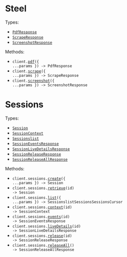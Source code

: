 # Steel

Types:

- <code><a href="./src/resources/top-level.ts">PdfResponse</a></code>
- <code><a href="./src/resources/top-level.ts">ScrapeResponse</a></code>
- <code><a href="./src/resources/top-level.ts">ScreenshotResponse</a></code>

Methods:

- <code title="post /v1/pdf">client.<a href="./src/index.ts">pdf</a>({ ...params }) -> PdfResponse</code>
- <code title="post /v1/scrape">client.<a href="./src/index.ts">scrape</a>({ ...params }) -> ScrapeResponse</code>
- <code title="post /v1/screenshot">client.<a href="./src/index.ts">screenshot</a>({ ...params }) -> ScreenshotResponse</code>

# Sessions

Types:

- <code><a href="./src/resources/sessions.ts">Session</a></code>
- <code><a href="./src/resources/sessions.ts">SessionContext</a></code>
- <code><a href="./src/resources/sessions.ts">Sessionslist</a></code>
- <code><a href="./src/resources/sessions.ts">SessionEventsResponse</a></code>
- <code><a href="./src/resources/sessions.ts">SessionLiveDetailsResponse</a></code>
- <code><a href="./src/resources/sessions.ts">SessionReleaseResponse</a></code>
- <code><a href="./src/resources/sessions.ts">SessionReleaseAllResponse</a></code>

Methods:

- <code title="post /v1/sessions">client.sessions.<a href="./src/resources/sessions.ts">create</a>({ ...params }) -> Session</code>
- <code title="get /v1/sessions/{id}">client.sessions.<a href="./src/resources/sessions.ts">retrieve</a>(id) -> Session</code>
- <code title="get /v1/sessions">client.sessions.<a href="./src/resources/sessions.ts">list</a>({ ...params }) -> SessionslistSessionsSessionsCursor</code>
- <code title="get /v1/sessions/{id}/context">client.sessions.<a href="./src/resources/sessions.ts">context</a>(id) -> SessionContext</code>
- <code title="get /v1/sessions/{id}/events">client.sessions.<a href="./src/resources/sessions.ts">events</a>(id) -> SessionEventsResponse</code>
- <code title="get /v1/sessions/{id}/live-details">client.sessions.<a href="./src/resources/sessions.ts">liveDetails</a>(id) -> SessionLiveDetailsResponse</code>
- <code title="post /v1/sessions/{id}/release">client.sessions.<a href="./src/resources/sessions.ts">release</a>(id) -> SessionReleaseResponse</code>
- <code title="post /v1/sessions/release">client.sessions.<a href="./src/resources/sessions.ts">releaseAll</a>() -> SessionReleaseAllResponse</code>

